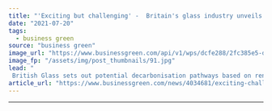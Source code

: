 ```yaml
---
title: "'Exciting but challenging' -  Britain's glass industry unveils 2050 net zero vision"
date: "2021-07-20"
tags: 
  - business green
source: "business green"
image_url: "https://www.businessgreen.com/api/v1/wps/dcfe288/2fc385e5-d48d-47b5-b5ac-a6df529aeaa6/5/iStock-503101415-glass-manufacturing-185x114.jpg"
image_fp: "/assets/img/post_thumbnails/91.jpg"
lead: "
 British Glass sets out potential decarbonisation pathways based on renewables, hydrogen, CCS, and greater recycling levels ..."
article_url: "https://www.businessgreen.com/news/4034681/exciting-challenging-britain-glass-industry-unveils-2050-net-zero-vision"
---
```


---
